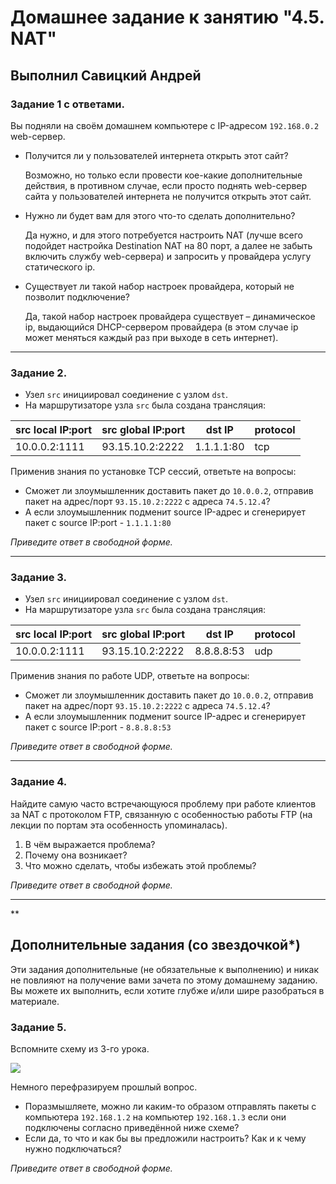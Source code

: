 # Домашнее задание к занятию "4.5. NAT"

## Выполнил Савицкий Андрей

### Задание 1 с ответами. 

Вы подняли на своём домашнем компьютере с IP-адресом `192.168.0.2` web-сервер.

* Получится ли у пользователей интернета открыть этот сайт?
  
  Возможно, но только если провести кое-какие дополнительные действия, в противном случае, если просто поднять web-сервер сайта у пользователей интернета не получится открыть этот сайт.
    
* Нужно ли будет вам для этого что-то сделать дополнительно?
  
  Да нужно, и для этого потребуется настроить NAT (лучше всего подойдет настройка Destination NAT на 80 порт, а далее не забыть включить службу web-сервера) и запросить у провайдера услугу статического ip.
    
* Существует ли такой набор настроек провайдера, который не позволит подключение?
  
  Да, такой набор настроек провайдера существует – динамическое ip, выдающийся DHCP-сервером провайдера (в этом случае ip может меняться каждый раз при выходе в сеть интернет). 
 

---

### Задание 2. 

- Узел `src` инициировал соединение с узлом `dst`.
- На маршрутизаторе узла `src` была создана трансляция:


| src local IP:port | src global IP:port | dst IP | protocol
| -------- | -------- | -------- | -------- |
| 10.0.0.2:1111     | 93.15.10.2:2222     | 1.1.1.1:80     |tcp|

Применив знания по установке TCP сессий, ответьте на вопросы:
* Сможет ли злоумышленник доставить пакет до `10.0.0.2`, отправив пакет на адрес/порт `93.15.10.2:2222` с адреса `74.5.12.4`?
* А если злоумышленник подменит source IP-адрес и сгенерирует пакет с source IP:port - `1.1.1.1:80`

*Приведите ответ в свободной форме.*

---

### Задание 3. 

- Узел `src` инициировал соединение с узлом `dst`.
- На маршрутизаторе узла `src` была создана трансляция:


| src local IP:port | src global IP:port | dst IP | protocol
| -------- | -------- | -------- | -------- |
| 10.0.0.2:1111     | 93.15.10.2:2222     | 8.8.8.8:53     |udp|

Применив знания по работе UDP, ответьте на вопросы:
* Сможет ли злоумышленник доставить пакет до `10.0.0.2`, отправив пакет на адрес/порт `93.15.10.2:2222` с адреса `74.5.12.4`?
* А если злоумышленник подменит source IP-адрес и сгенерирует пакет с source IP:port - `8.8.8.8:53`

*Приведите ответ в свободной форме.*

---

### Задание 4. 

Найдите самую часто встречающуюся проблему при работе клиентов за NAT с протоколом FTP, связанную с особенностью работы FTP (на лекции по портам эта особенность упоминалась).

1. В чём выражается проблема?
2. Почему она возникает?
3. Что можно сделать, чтобы избежать этой проблемы?

*Приведите ответ в свободной форме.*

---

**

## Дополнительные задания (со звездочкой*)
Эти задания дополнительные (не обязательные к выполнению) и никак не повлияют на получение вами зачета по этому домашнему заданию. Вы можете их выполнить, если хотите глубже и/или шире разобраться в материале.


### Задание 5. 

Вспомните схему из 3-го урока.

![](https://i.imgur.com/fOE0vdh.png)

Немного перефразируем прошлый вопрос.

 - Поразмышляете, можно ли каким-то образом отправлять пакеты с компьютера `192.168.1.2` на компьютер `192.168.1.3` если они подключены согласно приведённой ниже схеме?
 - Если да, то что и как бы вы предложили настроить? Как и к чему нужно подключаться?

*Приведите ответ в свободной форме.*
